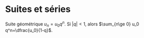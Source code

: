 # Suites et séries

Suite géométrique $u_n=u_0 q^n$. Si $|q|<1$, alors $\sum_{n\ge 0} u_0 q^n=\dfrac{u_0}{1-q}$.
